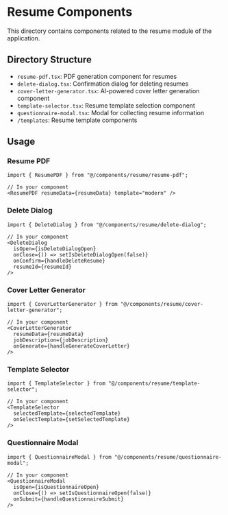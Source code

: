 # Resume Components

This directory contains components related to the resume module of the application.

## Directory Structure

- `resume-pdf.tsx`: PDF generation component for resumes
- `delete-dialog.tsx`: Confirmation dialog for deleting resumes
- `cover-letter-generator.tsx`: AI-powered cover letter generation component
- `template-selector.tsx`: Resume template selection component
- `questionnaire-modal.tsx`: Modal for collecting resume information
- `/templates`: Resume template components

## Usage

### Resume PDF

```tsx
import { ResumePDF } from "@/components/resume/resume-pdf";

// In your component
<ResumePDF resumeData={resumeData} template="modern" />
```

### Delete Dialog

```tsx
import { DeleteDialog } from "@/components/resume/delete-dialog";

// In your component
<DeleteDialog
  isOpen={isDeleteDialogOpen}
  onClose={() => setIsDeleteDialogOpen(false)}
  onConfirm={handleDeleteResume}
  resumeId={resumeId}
/>
```

### Cover Letter Generator

```tsx
import { CoverLetterGenerator } from "@/components/resume/cover-letter-generator";

// In your component
<CoverLetterGenerator
  resumeData={resumeData}
  jobDescription={jobDescription}
  onGenerate={handleGenerateCoverLetter}
/>
```

### Template Selector

```tsx
import { TemplateSelector } from "@/components/resume/template-selector";

// In your component
<TemplateSelector
  selectedTemplate={selectedTemplate}
  onSelectTemplate={setSelectedTemplate}
/>
```

### Questionnaire Modal

```tsx
import { QuestionnaireModal } from "@/components/resume/questionnaire-modal";

// In your component
<QuestionnaireModal
  isOpen={isQuestionnaireOpen}
  onClose={() => setIsQuestionnaireOpen(false)}
  onSubmit={handleQuestionnaireSubmit}
/>
``` 